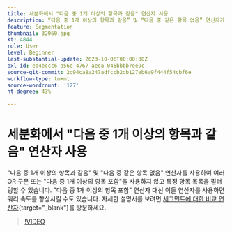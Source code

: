 ```yaml
---
title: 세분화에서 "다음 중 1개 이상의 항목과 같음" 연산자 사용
description: “다음 중 1개 이상의 항목과 같음” 및 “다음 중 같은 항목 없음” 연산자가 세그먼트 빌더에 추가되었습니다. 이들 연산자를 사용하여 여러 OR 구문 또는 “다음 중 1개 이상의 항목 포함” 연산자를 사용하지 않고 특정 항목 목록을 필터링할 수 있습니다. “다음 중 1개 이상의 항목 포함” 연산자 대신 이들 연산자를 사용하면 쿼리 속도를 향상시킬 수도 있습니다.
feature: Segmentation
thumbnail: 32960.jpg
kt: 4844
role: User
level: Beginner
last-substantial-update: 2023-10-06T00:00:00Z
exl-id: ed4eccc6-a56e-4767-aeea-046bbbb7ee9c
source-git-commit: 2d94ca8a247adfccb2db127eb6a9f444f54cbf6e
workflow-type: tm+mt
source-wordcount: '127'
ht-degree: 43%

---
```


# 세분화에서 &quot;다음 중 1개 이상의 항목과 같음&quot; 연산자 사용

&quot;다음 중 1개 이상의 항목과 같음&quot; 및 &quot;다음 중 같은 항목 없음&quot; 연산자를 사용하여 여러 OR 구문 또는 &quot;다음 중 1개 이상의 항목 포함&quot;을 사용하지 않고 특정 항목 목록을 필터링할 수 있습니다. &quot;다음 중 1개 이상의 항목 포함&quot; 연산자 대신 이들 연산자를 사용하면 쿼리 속도를 향상시킬 수도 있습니다. 자세한 설명서를 보려면 [세그먼트에 대한 비교 연산자](https://experienceleague.adobe.com/docs/analytics/components/segmentation/segment-reference/seg-operators.html){target="_blank"}를 방문하세요.

>[!VIDEO](https://video.tv.adobe.com/v/32960/?quality=12&learn=on)
